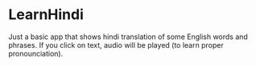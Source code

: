 # LearnHindi

Just a basic app that shows hindi translation of some English words and phrases.
If you click on text, audio will be played (to learn proper pronounciation).

